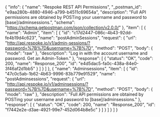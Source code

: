 {
  "info": {
    "name": "Respoke REST API Permissions",
    "_postman_id": "e9aa280b-4880-4946-a799-b4511c69654a",
    "description": "Full API permissions are obtained by POSTing your username and password to [base]/adminsessions.",
    "schema": "https://schema.getpostman.com/json/collection/v2.0.0/"
  },
  "item": [
    {
      "name": "Admin",
      "item": [
        {
          "id": "c17d2447-086c-4b43-92dd-fe4b19d4c623",
          "name": "postAdminSessions",
          "request": {
            "url": "http://api.respoke.io/v1/admin-sessions/?password=%7B%7D&username=%7B%7D",
            "method": "POST",
            "body": {
              "mode": "raw"
            },
            "description": "Log in with the account username and password. Get an Admin-Token."
          },
          "response": [
            {
              "status": "OK",
              "code": 200,
              "name": "Response_200",
              "id": "e4d5dac5-fa0c-438a-84e0-3f46af2d1bb5"
            }
          ]
        }
      ]
    },
    {
      "name": "Adminsessions",
      "item": [
        {
          "id": "47c0c5ab-1b62-4b63-9996-83b779e91529",
          "name": "postAdminsessions",
          "request": {
            "url": "http://api.respoke.io/v1/adminsessions/?password=%7B%7D&username=%7B%7D",
            "method": "POST",
            "body": {
              "mode": "raw"
            },
            "description": "Full API permissions are obtained by POSTing your username and password to [base]/adminsessions."
          },
          "response": [
            {
              "status": "OK",
              "code": 200,
              "name": "Response_200",
              "id": "f7442e2e-d3ae-4921-99e7-452d064b8e5c"
            }
          ]
        }
      ]
    }
  ]
}